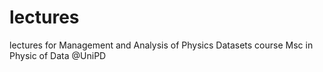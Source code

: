 # lectures
lectures for Management and Analysis of Physics Datasets course Msc in Physic of Data @UniPD
